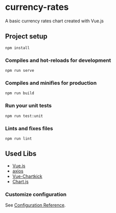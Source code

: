 # currency-rates
A basic currency rates chart created with Vue.js

## Project setup
```
npm install
```

### Compiles and hot-reloads for development
```
npm run serve
```

### Compiles and minifies for production
```
npm run build
```

### Run your unit tests
```
npm run test:unit
```

### Lints and fixes files
```
npm run lint
```

## Used Libs
* [Vue.js](https://github.com/vuejs/vue)
* [axios](https://github.com/axios/axios)
* [Vue-Chartkick](https://github.com/ankane/vue-chartkick)
* [Chart.js](https://github.com/chartjs/Chart.js)

### Customize configuration
See [Configuration Reference](https://cli.vuejs.org/config/).
